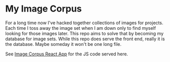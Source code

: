 # My Image Corpus

For a long time now I've hacked together collections of images for projects. Each time I toss away the image set when I am down only to find myself looking for those images later. This repo aims to solve that by becoming my database for image sets. While this repo does serve the front end, really it is the database. Maybe someday it won't be one long file.

See [Image Corpus React App](https://github.com/mcwhittemore/image-corpus-react-app) for the JS code served here.


